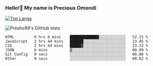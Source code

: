 ### Hello!👋 My name is Precious Omondi 

[![Top Langs](https://github-readme-stats.vercel.app/api/top-langs/?username=Presho99&langs_count=8&theme=dark)](https://github.com/Presho99/github-readme-stats)

![Presho99's GitHub stats](https://github-readme-stats.vercel.app/api?username=Presho99&show_icons=true&theme=dark)

<!--START_SECTION:waka-->

```text
HTML         6 hrs 6 mins    █████████████░░░░░░░░░░░░   52.15 %
JavaScript   2 hrs 44 mins   ██████░░░░░░░░░░░░░░░░░░░   23.45 %
CSS          2 hrs 44 mins   █████▓░░░░░░░░░░░░░░░░░░░   23.33 %
JSON         6 mins          ▒░░░░░░░░░░░░░░░░░░░░░░░░   00.99 %
Git Config   0 secs          ░░░░░░░░░░░░░░░░░░░░░░░░░   00.06 %
Other        0 secs          ░░░░░░░░░░░░░░░░░░░░░░░░░   00.02 %
```

<!--END_SECTION:waka-->

